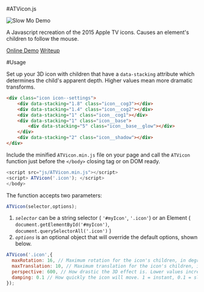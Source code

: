 #ATVicon.js

![Slow Mo Demo](http://i.imgur.com/CcFrXxS.gif)

A Javascript recreation of the 2015 Apple TV icons. Causes an element's children to follow the mouse.

[Online Demo](http://nashvail.me/ATVIcons) [Writeup](https://medium.com/@nashvail/recreating-the-apple-tv-icons-in-javascript-and-css-eec306d41617)


#Usage

Set up your 3D icon with children that have a `data-stacking` attribute which determines the child's apparent depth. Higher values mean more dramatic transforms.

```html
<div class="icon icon--settings">
	<div data-stacking="1.8" class="icon__cog3"></div>
	<div data-stacking="1.4" class="icon__cog2"></div>
	<div data-stacking="1" class="icon__cog1"></div>
	<div data-stacking="1" class="icon__base">
		<div data-stacking="5" class="icon__base__glow"></div>
	</div>
	<div data-stacking="2" class="icon__shadow"></div>
</div>
```

Include the minified `ATVicon.min.js` file on your page and call the `ATVicon` function just before the `</body>` closing tag or on DOM ready.

```javascript
<script src="js/ATVicon.min.js"></script>
<script> ATVicon('.icon'); </script>
</body>
```

The function accepts two parameters:

```javascript
ATVicon(selector,options);
```

1. _`selector`_ can be a string selector ( `'#myIcon'`, `'.icon'`) or an Element ( `document.getElementById('#myIcon')`, `document.querySelectorAll('.icon')` )
2. _`options`_ is an optional object that will override the default options, shown below.

```javascript
ATVicon('.icon',{
  maxRotation: 16, // Maximum rotation for the icon's children, in degrees
  maxTranslation: 10, // Maximum translation for the icon's children, in pixels. Affected by the child's 
  perspective: 600, // How drastic the 3D effect is. Lower values increase the effect. See https://developer.mozilla.org/en-US/docs/Web/CSS/perspective for more info
  damping: 0.1 // How quickly the icon will move. 1 = instant, 0.1 = slow
});
```